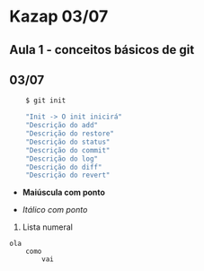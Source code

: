 # Kazap 03/07 
## Aula 1 - conceitos básicos de git
## 03/07

```bash
    $ git init

    "Init -> O init inicirá"
    "Descrição do add"
    "Descrição do restore"
    "Descrição do status"
    "Descrição do commit"
    "Descrição do log"
    "Descrição do diff"
    "Descrição do revert"

```

* __Maiúscula com ponto__  
- _Itálico com ponto_
1. Lista numeral

```
ola
    como 
        vai
```








